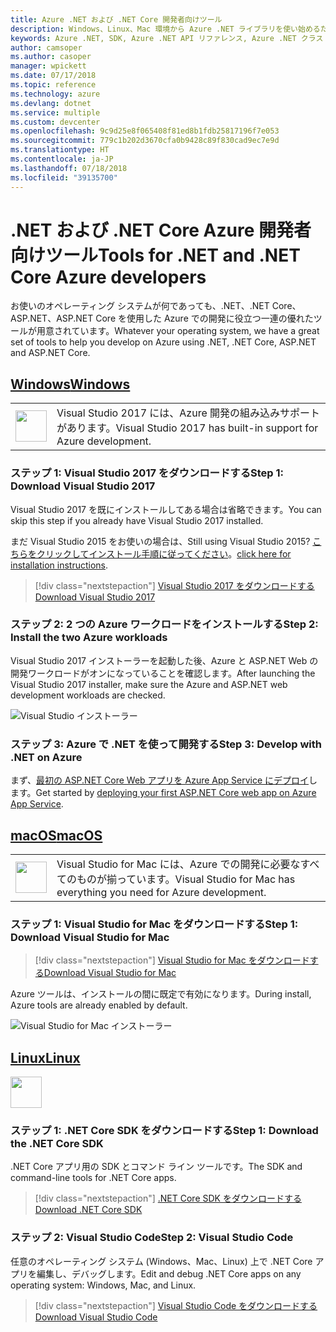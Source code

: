 ```yaml
---
title: Azure .NET および .NET Core 開発者向けツール
description: Windows、Linux、Mac 環境から Azure .NET ライブラリを使い始めるためのツールを入手します。
keywords: Azure .NET, SDK, Azure .NET API リファレンス, Azure .NET クラス ライブラリ
author: camsoper
ms.author: casoper
manager: wpickett
ms.date: 07/17/2018
ms.topic: reference
ms.technology: azure
ms.devlang: dotnet
ms.service: multiple
ms.custom: devcenter
ms.openlocfilehash: 9c9d25e8f065408f81ed8b1fdb25817196f7e053
ms.sourcegitcommit: 779c1b202d3670cfa0b9428c89f830cad9ec7e9d
ms.translationtype: HT
ms.contentlocale: ja-JP
ms.lasthandoff: 07/18/2018
ms.locfileid: "39135700"
---
```

# <a name="tools-for-net-and-net-core-azure-developers"></a><span data-ttu-id="c7474-104">.NET および .NET Core Azure 開発者向けツール</span><span class="sxs-lookup"><span data-stu-id="c7474-104">Tools for .NET and .NET Core Azure developers</span></span>

<span data-ttu-id="c7474-105">お使いのオペレーティング システムが何であっても、.NET、.NET Core、ASP.NET、ASP.NET Core を使用した Azure での開発に役立つ一連の優れたツールが用意されています。</span><span class="sxs-lookup"><span data-stu-id="c7474-105">Whatever your operating system, we have a great set of tools to help you develop on Azure using .NET, .NET Core, ASP.NET and ASP.NET Core.</span></span>

## <a name="windowstabwindows"></a>[<span data-ttu-id="c7474-106">Windows</span><span class="sxs-lookup"><span data-stu-id="c7474-106">Windows</span></span>](#tab/windows)

<table>
  <tr>
    <td width="50">
        <img src="https://docs.microsoft.com/en-us/media/logos/logo_vs-ide.svg" width="50" height="50"></img>
    </td>
    <td>
        <span data-ttu-id="c7474-107">Visual Studio 2017 には、Azure 開発の組み込みサポートがあります。</span><span class="sxs-lookup"><span data-stu-id="c7474-107">Visual Studio 2017 has built-in support for Azure development.</span></span>
    </td>
  </tr>
</table>

### <a name="step-1-download-visual-studio-2017"></a><span data-ttu-id="c7474-108">ステップ 1: Visual Studio 2017 をダウンロードする</span><span class="sxs-lookup"><span data-stu-id="c7474-108">Step 1: Download Visual Studio 2017</span></span>

<span data-ttu-id="c7474-109">Visual Studio 2017 を既にインストールしてある場合は省略できます。</span><span class="sxs-lookup"><span data-stu-id="c7474-109">You can skip this step if you already have Visual Studio 2017 installed.</span></span>

<span data-ttu-id="c7474-110">まだ Visual Studio 2015 をお使いの場合は、</span><span class="sxs-lookup"><span data-stu-id="c7474-110">Still using Visual Studio 2015?</span></span>  <span data-ttu-id="c7474-111">[こちらをクリックしてインストール手順に従ってください](dotnet-sdk-vs2015-install.md)。</span><span class="sxs-lookup"><span data-stu-id="c7474-111">[click here for installation instructions](dotnet-sdk-vs2015-install.md).</span></span>

> [!div class="nextstepaction"]
> [<span data-ttu-id="c7474-112">Visual Studio 2017 をダウンロードする</span><span class="sxs-lookup"><span data-stu-id="c7474-112">Download Visual Studio 2017</span></span>](https://www.visualstudio.com/downloads/)

### <a name="step-2-install-the-two-azure-workloads"></a><span data-ttu-id="c7474-113">ステップ 2: 2 つの Azure ワークロードをインストールする</span><span class="sxs-lookup"><span data-stu-id="c7474-113">Step 2: Install the two Azure workloads</span></span>

<span data-ttu-id="c7474-114">Visual Studio 2017 インストーラーを起動した後、Azure と ASP.NET Web の開発ワークロードがオンになっていることを確認します。</span><span class="sxs-lookup"><span data-stu-id="c7474-114">After launching the Visual Studio 2017 installer, make sure the Azure and ASP.NET web development workloads are checked.</span></span>

![Visual Studio インストーラー](media/dotnet-tools/azure-workloads.png)

### <a name="step-3-develop-with-net-on-azure"></a><span data-ttu-id="c7474-116">ステップ 3: Azure で .NET を使って開発する</span><span class="sxs-lookup"><span data-stu-id="c7474-116">Step 3: Develop with .NET on Azure</span></span>

<span data-ttu-id="c7474-117">まず、[最初の ASP.NET Core Web アプリを Azure App Service にデプロイ](https://docs.microsoft.com/azure/app-service-web/app-service-web-get-started-dotnet)します。</span><span class="sxs-lookup"><span data-stu-id="c7474-117">Get started by [deploying your first ASP.NET Core web app on Azure App Service](https://docs.microsoft.com/azure/app-service-web/app-service-web-get-started-dotnet).</span></span>

## <a name="macostabmacos"></a>[<span data-ttu-id="c7474-118">macOS</span><span class="sxs-lookup"><span data-stu-id="c7474-118">macOS</span></span>](#tab/macos)
<table>
  <tr>
    <td width="50">
        <img src="https://docs.microsoft.com/en-us/media/logos/logo_vs-mac.svg" width="50" height="50"></img>
    </td>
    <td>
        <span data-ttu-id="c7474-119">Visual Studio for Mac には、Azure での開発に必要なすべてのものが揃っています。</span><span class="sxs-lookup"><span data-stu-id="c7474-119">Visual Studio for Mac has everything you need for Azure development.</span></span>
    </td>
  </tr>
</table>

### <a name="step-1-download-visual-studio-for-mac"></a><span data-ttu-id="c7474-120">ステップ 1: Visual Studio for Mac をダウンロードする</span><span class="sxs-lookup"><span data-stu-id="c7474-120">Step 1: Download Visual Studio for Mac</span></span>

> [!div class="nextstepaction"]
> [<span data-ttu-id="c7474-121">Visual Studio for Mac をダウンロードする</span><span class="sxs-lookup"><span data-stu-id="c7474-121">Download Visual Studio for Mac</span></span>](https://www.visualstudio.com/vs/visual-studio-mac/)

<span data-ttu-id="c7474-122">Azure ツールは、インストールの間に既定で有効になります。</span><span class="sxs-lookup"><span data-stu-id="c7474-122">During install, Azure tools are already enabled by default.</span></span>

![Visual Studio for Mac インストーラー](media/dotnet-tools/azure-vsmac.png)

## <a name="linuxtablinux"></a>[<span data-ttu-id="c7474-124">Linux</span><span class="sxs-lookup"><span data-stu-id="c7474-124">Linux</span></span>](#tab/linux)

<img src="https://docs.microsoft.com/en-us/visualstudio/products/images/vs-code.svg" width="50" height="50"></img>

### <a name="step-1-download-the-net-core-sdk"></a><span data-ttu-id="c7474-125">ステップ 1: .NET Core SDK をダウンロードする</span><span class="sxs-lookup"><span data-stu-id="c7474-125">Step 1: Download the .NET Core SDK</span></span>

<span data-ttu-id="c7474-126">.NET Core アプリ用の SDK とコマンド ライン ツールです。</span><span class="sxs-lookup"><span data-stu-id="c7474-126">The SDK and command-line tools for .NET Core apps.</span></span>

> [!div class="nextstepaction"]
> [<span data-ttu-id="c7474-127">.NET Core SDK をダウンロードする</span><span class="sxs-lookup"><span data-stu-id="c7474-127">Download .NET Core SDK</span></span>](https://www.microsoft.com/net/core)

### <a name="step-2-visual-studio-code"></a><span data-ttu-id="c7474-128">ステップ 2: Visual Studio Code</span><span class="sxs-lookup"><span data-stu-id="c7474-128">Step 2: Visual Studio Code</span></span>

<span data-ttu-id="c7474-129">任意のオペレーティング システム (Windows、Mac、Linux) 上で .NET Core アプリを編集し、デバッグします。</span><span class="sxs-lookup"><span data-stu-id="c7474-129">Edit and debug .NET Core apps on any operating system: Windows, Mac, and Linux.</span></span>

> [!div class="nextstepaction"]
> [<span data-ttu-id="c7474-130">Visual Studio Code をダウンロードする</span><span class="sxs-lookup"><span data-stu-id="c7474-130">Download Visual Studio Code</span></span>](https://code.visualstudio.com)
